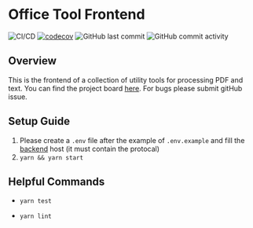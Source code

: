 # Office Tool Frontend

![CI/CD](https://github.com/nachetfalter/office-tool-frontend/workflows/office-tool-frontend-cicd/badge.svg)
[![codecov](https://codecov.io/gh/nachetfalter/office-tool-frontend/branch/master/graph/badge.svg)](https://app.codecov.io/gh/nachetfalter/office-tool-frontend)
![GitHub last commit](https://img.shields.io/github/last-commit/nachetfalter/office-tool-frontend)
![GitHub commit activity](https://img.shields.io/github/commit-activity/w/nachetfalter/office-tool-frontend)

## Overview

This is the frontend of a collection of utility tools for processing PDF and text. You can find the project board [here](https://trello.com/b/veKujmZv/task-board). For bugs please submit gitHub issue.

## Setup Guide

1. Please create a `.env` file after the example of `.env.example` and fill the [backend](https://github.com/nachetfalter/office-tool-backend) host (it must contain the protocal)
2. `yarn && yarn start`

## Helpful Commands

* `yarn test`

* `yarn lint`
